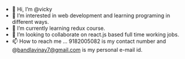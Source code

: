 - 👋 Hi, I’m @vicky
- 👀 I’m interested in web development and learning programing in different ways.
- 🌱 I’m currently learning redux course.
- 💞️ I’m looking to collaborate on react.js based full time working jobs.
- 📫 How to reach me ... 9182005082 is my contact number and @bandlavinay7@gmail.com is my personal e-mail id.

<!---
vicky9696v/vicky9696v is a ✨ special ✨ repository because its `README.md` (this file) appears on your GitHub profile.
You can click the Preview link to take a look at your changes.
--->
